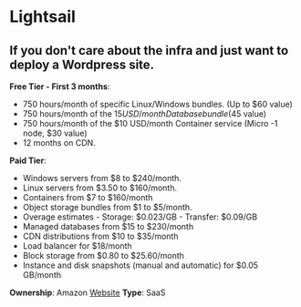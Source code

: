 # Lightsail

## If you don't care about the infra and just want to deploy a Wordpress site.

**Free Tier - First 3 months**:

- 750 hours/month of specific Linux/Windows bundles. (Up to $60 value)
- 750 hours/month of the $15 USD/month Database bundle ($45 value)
- 750 hours/month of the $10 USD/month Container service (Micro -1 node, $30 value)
- 12 months on CDN.

**Paid Tier**:

- Windows servers from $8 to $240/month.
- Linux servers from $3.50 to $160/month.
- Containers from $7 to $160/month
- Object storage bundles from $1 to $5/month.
- Overage estimates - Storage: $0.023/GB - Transfer: $0.09/GB
- Managed databases from $15 to $230/month
- CDN distributions from $10 to $35/month
- Load balancer for $18/month
- Block storage from $0.80 to $25.60/month
- Instance and disk snapshots (manual and automatic) for $0.05 GB/month

**Ownership**: Amazon
[Website](https://aws.amazon.com/lightsail/)
**Type**: SaaS
